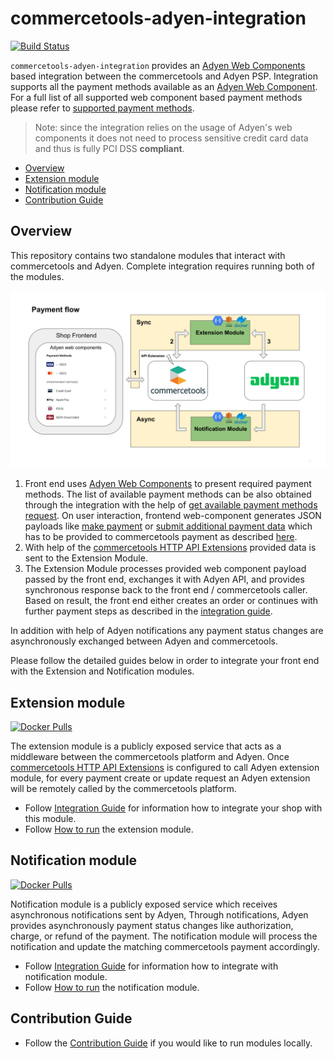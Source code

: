 # commercetools-adyen-integration
[![Build Status](https://github.com/commercetools/commercetools-adyen-integration/workflows/CI/badge.svg?branch=master)](https://github.com/commercetools/commercetools-adyen-integration/actions)

`commercetools-adyen-integration` provides an [Adyen Web Components](https://docs.adyen.com/checkout/components-web) based integration between the commercetools and Adyen PSP. Integration supports all the payment methods available as an [Adyen Web Component](https://docs.adyen.com/checkout/components-web). For a full list of all supported web component based payment methods please refer to [supported payment methods](https://docs.adyen.com/checkout/supported-payment-methods).

> Note: since the integration relies on the usage of Adyen's web components it does not need to process sensitive credit card data and thus is fully PCI DSS **compliant**.

<!-- START doctoc generated TOC please keep comment here to allow auto update -->
<!-- DON'T EDIT THIS SECTION, INSTEAD RE-RUN doctoc TO UPDATE -->

- [Overview](#overview)
- [Extension module](#extension-module)
- [Notification module](#notification-module)
- [Contribution Guide](#contribution-guide)

<!-- END doctoc generated TOC please keep comment here to allow auto update -->

## Overview
This repository contains two standalone modules that interact with commercetools and Adyen.
Complete integration requires running both of the modules.

![Payment flow](./docs/images/payment-flow.svg)
1. Front end uses [Adyen Web Components](https://docs.adyen.com/checkout/supported-payment-methods) to present required payment methods. The list of available payment methods can be also obtained through the integration with the help of [get available payment methods request](./extension/docs/WebComponentsIntegrationGuide.md#step-3-get-available-payment-methods-optional). On user interaction, frontend web-component generates JSON payloads like [make payment](https://docs.adyen.com/online-payments/components-web#step-3-make-a-payment) or [submit additional payment data](https://docs.adyen.com/online-payments/components-web#step-5-additional-payment-details) which has to be provided to commercetools payment as described [here](./extension/docs/WebComponentsIntegrationGuide.md#web-components-integration-guide).  
2. With help of the [commercetools HTTP API Extensions](https://docs.commercetools.com/http-api-projects-api-extensions) provided data is sent to the Extension Module.
3. The Extension Module processes provided web component payload passed by the front end, exchanges it with Adyen API, and provides synchronous response back to the front end / commercetools caller. Based on result, the front end either creates an order or continues with further payment steps as described in the [integration guide](./extension/docs/WebComponentsIntegrationGuide.md#web-components-integration-guide).

In addition with help of Adyen notifications any payment status changes are asynchronously exchanged between Adyen and commercetools.

Please follow the detailed guides below in order to integrate your front end with the Extension and Notification modules.

## Extension module 

[![Docker Pulls](https://img.shields.io/docker/pulls/commercetools/commercetools-adyen-integration-extension)](https://hub.docker.com/r/commercetools/commercetools-adyen-integration-extension)

The extension module is a publicly exposed service that acts as a middleware between the commercetools platform and Adyen. 
Once [commercetools HTTP API Extensions](https://docs.commercetools.com/http-api-projects-api-extensions) is configured to call Adyen extension module, for every payment create or update request an Adyen extension will be remotely called by the commercetools platform.

- Follow [Integration Guide](./extension/docs/WebComponentsIntegrationGuide.md) for information how to integrate your shop with this module.
- Follow [How to run](extension/docs/HowToRun.md) the extension module.

## Notification module 

[![Docker Pulls](https://img.shields.io/docker/pulls/commercetools/commercetools-adyen-integration-notification)](https://hub.docker.com/r/commercetools/commercetools-adyen-integration-notification)

Notification module is a publicly exposed service which receives asynchronous notifications sent by Adyen, 
Through notifications, Adyen provides asynchronously payment status changes like authorization, charge, or refund of the payment.
The notification module will process the notification and update the matching commercetools payment accordingly.

- Follow [Integration Guide](./notification/docs/IntegrationGuide.md) for information how to integrate with notification module.
- Follow [How to run](notification/docs/HowToRun.md) the notification module.

## Contribution Guide

- Follow the [Contribution Guide](docs/ContributionGuide.md) if you would like to run modules locally.

